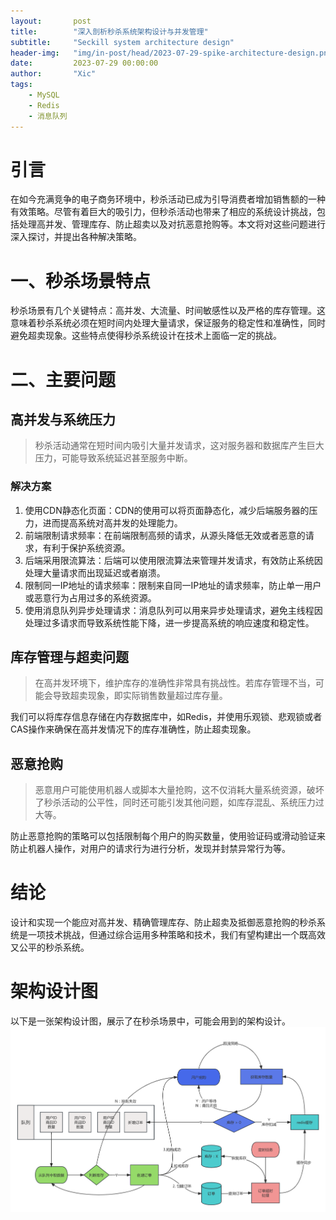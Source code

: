 ```yaml
---
layout:       post
title:        "深入剖析秒杀系统架构设计与并发管理"
subtitle:     "Seckill system architecture design"
header-img:   "img/in-post/head/2023-07-29-spike-architecture-design.png"
date:         2023-07-29 00:00:00
author:       "Xic"
tags:
    - MySQL
    - Redis
    - 消息队列
---
```

# 引言
在如今充满竞争的电子商务环境中，秒杀活动已成为引导消费者增加销售额的一种有效策略。尽管有着巨大的吸引力，但秒杀活动也带来了相应的系统设计挑战，包括处理高并发、管理库存、防止超卖以及对抗恶意抢购等。本文将对这些问题进行深入探讨，并提出各种解决策略。

# 一、秒杀场景特点
秒杀场景有几个关键特点：高并发、大流量、时间敏感性以及严格的库存管理。这意味着秒杀系统必须在短时间内处理大量请求，保证服务的稳定性和准确性，同时避免超卖现象。这些特点使得秒杀系统设计在技术上面临一定的挑战。

# 二、主要问题
## 高并发与系统压力
> 秒杀活动通常在短时间内吸引大量并发请求，这对服务器和数据库产生巨大压力，可能导致系统延迟甚至服务中断。

### 解决方案
1. 使用CDN静态化页面：CDN的使用可以将页面静态化，减少后端服务器的压力，进而提高系统对高并发的处理能力。  
2. 前端限制请求频率：在前端限制高频的请求，从源头降低无效或者恶意的请求，有利于保护系统资源。  
3. 后端采用限流算法：后端可以使用限流算法来管理并发请求，有效防止系统因处理大量请求而出现延迟或者崩溃。  
4. 限制同一IP地址的请求频率：限制来自同一IP地址的请求频率，防止单一用户或恶意行为占用过多的系统资源。  
5. 使用消息队列异步处理请求：消息队列可以用来异步处理请求，避免主线程因处理过多请求而导致系统性能下降，进一步提高系统的响应速度和稳定性。

## 库存管理与超卖问题
> 在高并发环境下，维护库存的准确性非常具有挑战性。若库存管理不当，可能会导致超卖现象，即实际销售数量超过库存量。

我们可以将库存信息存储在内存数据库中，如Redis，并使用乐观锁、悲观锁或者CAS操作来确保在高并发情况下的库存准确性，防止超卖现象。

## 恶意抢购
> 恶意用户可能使用机器人或脚本大量抢购，这不仅消耗大量系统资源，破坏了秒杀活动的公平性，同时还可能引发其他问题，如库存混乱、系统压力过大等。

防止恶意抢购的策略可以包括限制每个用户的购买数量，使用验证码或滑动验证来防止机器人操作，对用户的请求行为进行分析，发现并封禁异常行为等。

# 结论
设计和实现一个能应对高并发、精确管理库存、防止超卖及抵御恶意抢购的秒杀系统是一项技术挑战，但通过综合运用多种策略和技术，我们有望构建出一个既高效又公平的秒杀系统。


# 架构设计图
以下是一张架构设计图，展示了在秒杀场景中，可能会用到的架构设计。
![秒杀场景设计图](/img/article-pic/秒杀场景.jpg)